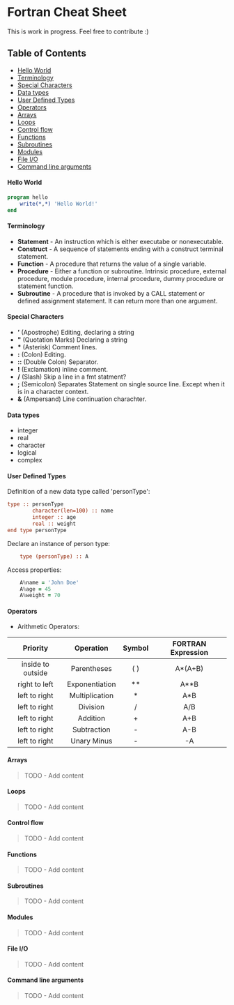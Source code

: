 Fortran Cheat Sheet
===================
This is work in progress. Feel free to contribute :)

## Table of Contents

* [Hello World](#hello-world)
* [Terminology](#terminology)
* [Special Characters](#special-characters)
* [Data types](#data-types)
* [User Defined Types](#user-defined-types)
* [Operators](#operators)
* [Arrays](#arrays)
* [Loops](#loops)
* [Control flow](#control-flow)
* [Functions](#functions)
* [Subroutines](#subroutines)
* [Modules](#modules)
* [File I/O](#file-io)
* [Command line arguments](#command-line-arguments)


#### Hello World
``` fortran
program hello
    write(*,*) 'Hello World!'
end
```
#### Terminology
* **Statement** - An instruction which is either executabe or
nonexecutable.
* **Construct** - A sequence of statements ending with a
construct terminal statement.
* **Function** - A procedure that returns the value of a single
variable.
* **Procedure** - Either a function or subroutine. Intrinsic
procedure, external procedure, module procedure, internal
procedure, dummy procedure or statement function.
* **Subroutine** - A procedure that is invoked by a CALL
statement or defined assignment statement. It can return more
than one argument.

#### Special Characters

* **’** (Apostrophe) Editing, declaring a string
* **"** (Quotation Marks) Declaring a string
* **\*** (Asterisk) Comment lines.
* **:** (Colon) Editing.
* **::** (Double Colon) Separator.
* **!** (Exclamation) inline comment.
* **/** (Slash) Skip a line in a fmt statment?
* **;** (Semicolon) Separates Statement on single source line. Except when it is in a character context.
* **&** (Ampersand) Line continuation charachter.

#### Data types
* integer 
* real 
* character
* logical
* complex 

#### User Defined Types
Definition of a new data type called 'personType':

``` fortran
type :: personType
        character(len=100) :: name
        integer :: age
        real :: weight
end type personType
```

Declare an instance of person type:

``` fortran
	type (personType) :: A
```

Access properties:

``` fortran
    A%name = 'John Doe'
    A%age = 45
    A%weight = 70
```

#### Operators
* Arithmetic Operators:

| Priority | Operation | Symbol | FORTRAN Expression | 
| :---: | :---: | :---: | :---: |
| inside to outside | Parentheses | ( ) | A*(A+B) | 
| right to left | Exponentiation | ** | A**B |
| left to right | Multiplication | * | A*B |
| left to right | Division | / | A/B |
| left to right | Addition | + | A+B |
| left to right | Subtraction | - | A-B |
| left to right | Unary Minus | - | -A |
 
#### Arrays
> TODO - Add content

#### Loops
> TODO - Add content

#### Control flow
> TODO - Add content

#### Functions
> TODO - Add content

#### Subroutines
> TODO - Add content

#### Modules
> TODO - Add content

#### File I/O
> TODO - Add content

#### Command line arguments
> TODO - Add content